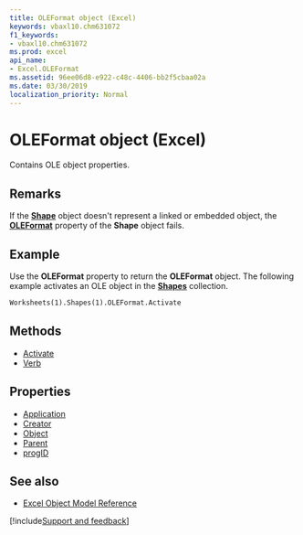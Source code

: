```yaml
---
title: OLEFormat object (Excel)
keywords: vbaxl10.chm631072
f1_keywords:
- vbaxl10.chm631072
ms.prod: excel
api_name:
- Excel.OLEFormat
ms.assetid: 96ee06d8-e922-c48c-4406-bb2f5cbaa02a
ms.date: 03/30/2019
localization_priority: Normal
---
```



# OLEFormat object (Excel)

Contains OLE object properties.


## Remarks

If the **[Shape](Excel.Shape.md)** object doesn't represent a linked or embedded object, the **[OLEFormat](Excel.Shape.OLEFormat.md)** property of the **Shape** object fails.


## Example

Use the **OLEFormat** property to return the **OLEFormat** object. The following example activates an OLE object in the **[Shapes](Excel.Shapes.md)** collection.

```vb
Worksheets(1).Shapes(1).OLEFormat.Activate
```

## Methods


- [Activate](Excel.OLEFormat.Activate.md)
- [Verb](Excel.OLEFormat.Verb.md)

## Properties

- [Application](Excel.OLEFormat.Application.md)
- [Creator](Excel.OLEFormat.Creator.md)
- [Object](Excel.OLEFormat.Object.md)
- [Parent](Excel.OLEFormat.Parent.md)
- [progID](Excel.OLEFormat.progID.md)


## See also

- [Excel Object Model Reference](overview/Excel/object-model.md)

[!include[Support and feedback](~/includes/feedback-boilerplate.md)]